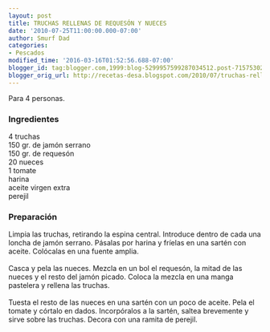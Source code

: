 ```yaml
---
layout: post
title: TRUCHAS RELLENAS DE REQUESÓN Y NUECES
date: '2010-07-25T11:00:00.000-07:00'
author: Smurf Dad
categories:
- Pescados
modified_time: '2016-03-16T01:52:56.688-07:00'
blogger_id: tag:blogger.com,1999:blog-5299957599287034512.post-7157530243856125307
blogger_orig_url: http://recetas-desa.blogspot.com/2010/07/truchas-rellenas-de-requeson-y-nueces.html
---
```


Para 4 personas.<br><h3>Ingredientes</h3><p>4 truchas<br/>150 gr. de jam&oacute;n serrano<br/>150 gr. de reques&oacute;n<br/>20 nueces<br/>1 tomate<br/>harina<br/>aceite virgen extra<br/>perejil</p><h3>Preparaci&oacute;n</h3><p>Limpia las truchas, retirando la espina central. Introduce dentro de cada una loncha de jam&oacute;n serrano. P&aacute;salas por harina y fr&iacute;elas en una sart&eacute;n con aceite. Col&oacute;calas en una fuente amplia.<br/><br/>Casca y pela las nueces. Mezcla en un bol el reques&oacute;n, la mitad de las nueces y el resto del jam&oacute;n picado. Coloca la mezcla en una manga pastelera y rellena las truchas.<br/><br/>Tuesta el resto de las nueces en una sart&eacute;n con un poco de aceite. Pela el tomate y c&oacute;rtalo en dados. Incorp&oacute;ralos a la sart&eacute;n, saltea brevemente y sirve sobre las truchas. Decora con una ramita de perejil.</p>
